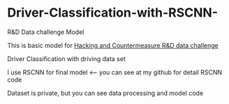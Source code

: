 # Driver-Classification-with-RSCNN-
R&amp;D Data challenge Model 

This is basic model for [Hacking and Countermeasure R&D data challenge](http://datachallenge.kr/challenge18/vehicle/introduction/)

Driver Classification with driving data set

I use RSCNN for final model  <-- you can see at my github for detail RSCNN code

Dataset is private, but you can see data processing and model code
